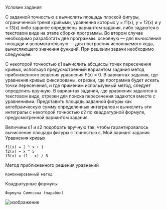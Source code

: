 Условие задания

С заданной точностью ε вычислить площадь плоской фигуры, ограниченной тремя кривыми, уравнения которых y = f1(x), y = f2(x) и y = f3(x) либо заранее определены вариантом задания, либо задаются в текстовом виде на этапе сборки программы. Во втором случае необходимо разработать две программы: основную — для вычисления площади и вспомогательную — для построения исполняемого кода, вычисляющего значения функций. При решении задачи необходимо следующее.

С некоторой точностью ε1 вычислить абсциссы точек пересечения кривых, используя предусмотренный вариантом задания метод приближенного решения уравнения F(x) = 0. В вариантах задания, где уравнения кривых фиксированы, отрезки, где программа будет искать точки пересечения, и где применим используемый метод, следует определить вручную. В вариантах задания, где уравнения задаются в текстовом виде, отрезки для поиска пересечения задаются вместе с уравнениями.
    Представить площадь заданной фигуры как алгебраическую сумму определенных интегралов и вычислить эти интегралы с некоторой точностью ε2 по квадратурной формуле, предусмотренной вариантом задания.

Величины ε1 и ε2 подобрать вручную так, чтобы гарантировалось вычисление площади фигуры с точностью ε.
Мой вариант задания
Уравнения кривых

    f1(x) = 2 ^ x + 1
    f2(x) = x ^ 5
    f3(x) = (1 - x) / 3

Метод приближенного решения уравнений

    Комбинированный метод

Квадратурные формулы

    Формула Симпсона (парабол)
![изображение](https://github.com/user-attachments/assets/45b8d60d-26a3-4ddb-b19c-49519752e6b2)
